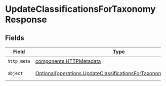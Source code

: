 # UpdateClassificationsForTaxonomyResponse


## Fields

| Field                                                                                                                                        | Type                                                                                                                                         | Required                                                                                                                                     | Description                                                                                                                                  |
| -------------------------------------------------------------------------------------------------------------------------------------------- | -------------------------------------------------------------------------------------------------------------------------------------------- | -------------------------------------------------------------------------------------------------------------------------------------------- | -------------------------------------------------------------------------------------------------------------------------------------------- |
| `http_meta`                                                                                                                                  | [components.HTTPMetadata](../../models/components/httpmetadata.md)                                                                           | :heavy_check_mark:                                                                                                                           | N/A                                                                                                                                          |
| `object`                                                                                                                                     | [Optional[operations.UpdateClassificationsForTaxonomyResponseBody]](../../models/operations/updateclassificationsfortaxonomyresponsebody.md) | :heavy_minus_sign:                                                                                                                           | Taxonomies classifications                                                                                                                   |